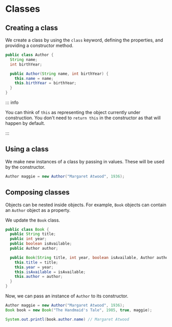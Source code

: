 # Classes

<Vimeo id="1006678385" />

## Creating a class

We create a class by using the `class` keyword, defining the properties, and
providing a constructor method.

```java
public class Author {
  String name;
  int birthYear;

  public Author(String name, int birthYear) {
    this.name = name;
    this.birthYear = birthYear;
  }
}
```

::: info

You can think of `this` as representing the object currently under construction.
You don't need to `return this` in the constructor as that will happen by
default.

:::

## Using a class

We make new instances of a class by passing in values. These will be used by the
constructor.

```java
Author maggie = new Author("Margaret Atwood", 1936);
```

## Composing classes

Objects can be nested inside objects. For example, `Book` objects can contain an
`Author` object as a property.

We update the `Book` class.

```java
public class Book {
  public String title;
  public int year;
  public boolean isAvailable;
  public Author author;

  public Book(String title, int year, boolean isAvailable, Author author) {
    this.title = title;
    this.year = year;
    this.isAvailable = isAvailable;
    this.author = author;
  }
}
```

Now, we can pass an instance of `Author` to its constructor.

```java
Author maggie = new Author("Margaret Atwood", 1936);
Book book = new Book("The Handmaid's Tale", 1985, true, maggie);

System.out.printl(book.author.name) // Margaret Atwood
```
